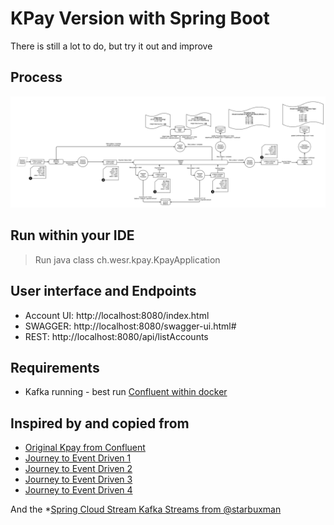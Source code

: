 # KPay Version with Spring Boot

There is still a lot to do, but try it out and improve

## Process

![alt text](SpringBootKpay.png "Process")

## Run within your IDE

> Run java class  ch.wesr.kpay.KpayApplication 

 ## User interface and Endpoints
 - Account UI: http://localhost:8080/index.html
 - SWAGGER: http://localhost:8080/swagger-ui.html# 
 - REST: http://localhost:8080/api/listAccounts

## Requirements
 - Kafka running - best run [Confluent within docker](https://docs.confluent.io/current/quickstart/ce-docker-quickstart.html)

## Inspired by and copied from

* [Original Kpay from Confluent](https://github.com/confluentinc/demo-scene/tree/master/scalable-payment-processing)
* [Journey to Event Driven 1](https://www.confluent.io/blog/journey-to-event-driven-part-1-why-event-first-thinking-changes-everything)
* [Journey to Event Driven 2](https://www.confluent.io/blog/journey-to-event-driven-part-2-programming-models-event-driven-architecture)
* [Journey to Event Driven 3](https://www.confluent.io/blog/journey-to-event-driven-part-3-affinity-between-events-streams-serverless)
* [Journey to Event Driven 4](https://www.confluent.io/blog/journey-to-event-driven-part-4-four-pillars-of-event-streaming-microservices)

And the 
*[Spring Cloud Stream Kafka Streams from @starbuxman](https://www.youtube.com/watch?v=YPDzcmqwCNo)
